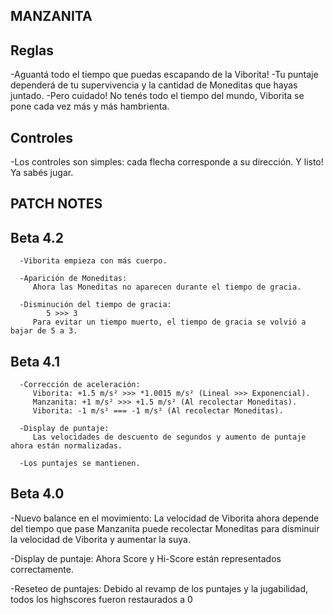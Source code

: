 ## MANZANITA ##

## Reglas
   -Aguantá todo el tiempo que puedas escapando de la Viborita!
   -Tu puntaje dependerá de tu supervivencia y la cantidad de Moneditas que hayas juntado.
   -Pero cuidado! No tenés todo el tiempo del mundo, Viborita se pone cada vez más y más hambrienta.

## Controles
   -Los controles son simples: cada flecha corresponde a su dirección. Y listo! Ya sabés jugar.


## PATCH NOTES ##

   ## Beta 4.2
      -Viborita empieza con más cuerpo.

      -Aparición de Moneditas:
         Ahora las Moneditas no aparecen durante el tiempo de gracia.

      -Disminución del tiempo de gracia:
            5 >>> 3
         Para evitar un tiempo muerto, el tiempo de gracia se volvió a bajar de 5 a 3.
   
   ## Beta 4.1
      -Corrección de aceleración:
         Viborita: +1.5 m/s² >>> *1.0015 m/s² (Lineal >>> Exponencial).
         Manzanita: +1 m/s² >>> +1.5 m/s² (Al recolectar Moneditas).
         Viborita: -1 m/s² === -1 m/s² (Al recolectar Moneditas).

      -Display de puntaje:
         Las velocidades de descuento de segundos y aumento de puntaje ahora están normalizadas.

      -Los puntajes se mantienen.

## Beta 4.0

   -Nuevo balance en el movimiento:
      La velocidad de Viborita ahora depende del tiempo que pase
      Manzanita puede recolectar Moneditas para disminuir la velocidad de Viborita y aumentar la suya.

   -Display de puntaje:
      Ahora Score y Hi-Score están representados correctamente.

   -Reseteo de puntajes:
      Debido al revamp de los puntajes y la jugabilidad, todos los highscores fueron restaurados a 0